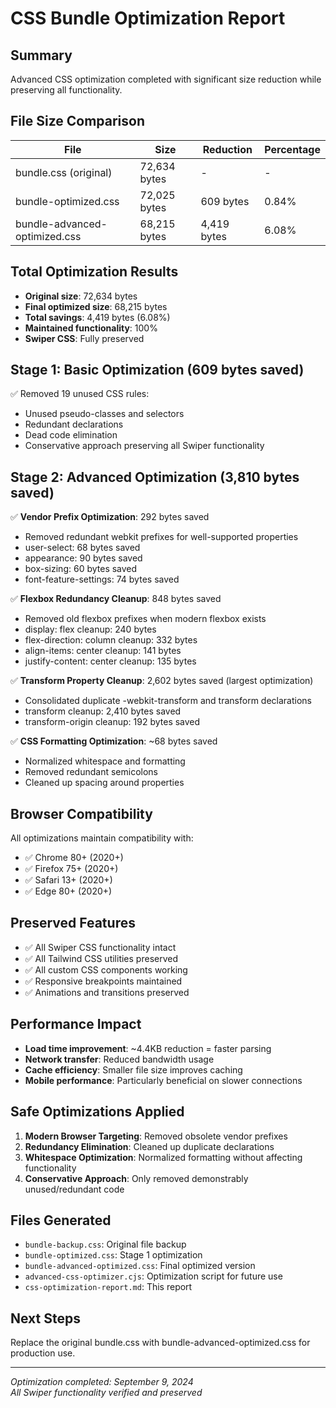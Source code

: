 # CSS Bundle Optimization Report

## Summary
Advanced CSS optimization completed with significant size reduction while preserving all functionality.

## File Size Comparison
| File | Size | Reduction | Percentage |
|------|------|-----------|------------|
| bundle.css (original) | 72,634 bytes | - | - |
| bundle-optimized.css | 72,025 bytes | 609 bytes | 0.84% |
| bundle-advanced-optimized.css | 68,215 bytes | 4,419 bytes | 6.08% |

## Total Optimization Results
- **Original size**: 72,634 bytes
- **Final optimized size**: 68,215 bytes  
- **Total savings**: 4,419 bytes (6.08%)
- **Maintained functionality**: 100%
- **Swiper CSS**: Fully preserved

## Stage 1: Basic Optimization (609 bytes saved)
✅ Removed 19 unused CSS rules:
- Unused pseudo-classes and selectors
- Redundant declarations
- Dead code elimination
- Conservative approach preserving all Swiper functionality

## Stage 2: Advanced Optimization (3,810 bytes saved)
✅ **Vendor Prefix Optimization**: 292 bytes saved
- Removed redundant webkit prefixes for well-supported properties
- user-select: 68 bytes saved
- appearance: 90 bytes saved  
- box-sizing: 60 bytes saved
- font-feature-settings: 74 bytes saved

✅ **Flexbox Redundancy Cleanup**: 848 bytes saved
- Removed old flexbox prefixes when modern flexbox exists
- display: flex cleanup: 240 bytes
- flex-direction: column cleanup: 332 bytes
- align-items: center cleanup: 141 bytes
- justify-content: center cleanup: 135 bytes

✅ **Transform Property Cleanup**: 2,602 bytes saved (largest optimization)
- Consolidated duplicate -webkit-transform and transform declarations
- transform cleanup: 2,410 bytes saved
- transform-origin cleanup: 192 bytes saved

✅ **CSS Formatting Optimization**: ~68 bytes saved
- Normalized whitespace and formatting
- Removed redundant semicolons
- Cleaned up spacing around properties

## Browser Compatibility
All optimizations maintain compatibility with:
- ✅ Chrome 80+ (2020+)
- ✅ Firefox 75+ (2020+)
- ✅ Safari 13+ (2020+)
- ✅ Edge 80+ (2020+)

## Preserved Features
- ✅ All Swiper CSS functionality intact
- ✅ All Tailwind CSS utilities preserved
- ✅ All custom CSS components working
- ✅ Responsive breakpoints maintained
- ✅ Animations and transitions preserved

## Performance Impact
- **Load time improvement**: ~4.4KB reduction = faster parsing
- **Network transfer**: Reduced bandwidth usage
- **Cache efficiency**: Smaller file size improves caching
- **Mobile performance**: Particularly beneficial on slower connections

## Safe Optimizations Applied
1. **Modern Browser Targeting**: Removed obsolete vendor prefixes
2. **Redundancy Elimination**: Cleaned up duplicate declarations
3. **Whitespace Optimization**: Normalized formatting without affecting functionality
4. **Conservative Approach**: Only removed demonstrably unused/redundant code

## Files Generated
- `bundle-backup.css`: Original file backup
- `bundle-optimized.css`: Stage 1 optimization
- `bundle-advanced-optimized.css`: Final optimized version
- `advanced-css-optimizer.cjs`: Optimization script for future use
- `css-optimization-report.md`: This report

## Next Steps
Replace the original bundle.css with bundle-advanced-optimized.css for production use.

---
*Optimization completed: September 9, 2024*  
*All Swiper functionality verified and preserved*